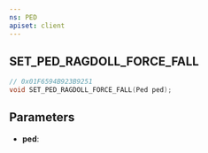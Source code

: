 ```yaml
---
ns: PED
apiset: client
---
```

## SET_PED_RAGDOLL_FORCE_FALL

```c
// 0x01F6594B923B9251
void SET_PED_RAGDOLL_FORCE_FALL(Ped ped);
```


## Parameters
* **ped**:



